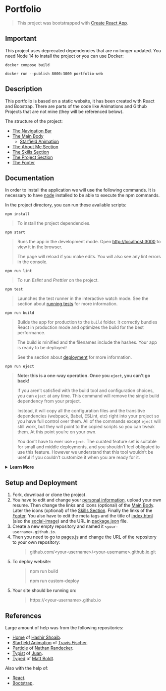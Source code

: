 # Portfolio

> This project was bootstrapped with [Create React App](https://github.com/facebook/create-react-app).

## Important

This project uses deprecated dependencies that are no longer updated. You need Node 14 to install the project or you can use Docker:

    docker compose build

    docker run --publish 8000:3000 portfolio-web


## Description

This portfolio is based on a static website, it has been created with React and Boostrap. There are parts of the code like Animations and Github Projects that are not mine (they will be referenced below).

The structure of the project:

- [The Navigation Bar](src/components/Navbar.jsx)
- [The Main Body](src/components/MainBody.jsx)
    - [Starfield Animation](src/starfield/index.js)
- [The About Me Section](src/components/AboutMe.jsx)
- [The Skills Section](src/components/Skills.jsx)
- [The Project Section](src/components/Project.jsx)
- [The Footer](src/components/Footer.jsx)

## Documentation

In order to install the application we will use the following commands. It is necessary to have [node](https://nodejs.org/en/) installed to be able to execute the npm commands.

In the project directory, you can run these available scripts:

    npm install

> To install the project dependencies.

    npm start

<blockquote>
    <p>
    Runs the app in the development mode.
    Open <a href="http://localhost:3000">http://localhost:3000</a> to view it in the browser.
    </p>
    <p>
    The page will reload if you make edits.
    You will also see any lint errors in the console.
    </p>
</blockquote>

    npm run lint

> To run _Eslint_ and _Prettier_ on the project.

    npm test

<blockquote>
    <p>
    Launches the test runner in the interactive watch mode.
    See the section about <a href="https://facebook.github.io/create-react-app/docs/running-tests">running tests</a> for more information.
    </p>
</blockquote>

    npm run build

<blockquote>
    <p>Builds the app for production to the <code>build</code> folder.
    It correctly bundles React in production mode and optimizes the build for the best performance.</p>
    <p>The build is minified and the filenames include the hashes.
    Your app is ready to be deployed!</p>
    <p>See the section about <a href="https://facebook.github.io/create-react-app/docs/deployment">deployment</a> for more information.</p>
</blockquote>

    npm run eject

<blockquote>
    <p><strong>Note: this is a one-way operation. Once you <code>eject</code>, you can’t go back!</strong></p>
    <p>If you aren’t satisfied with the build tool and configuration choices, you can <code>eject</code> at any time. This command will remove the single build dependency from your project.</p>
    <p>Instead, it will copy all the configuration files and the transitive dependencies (webpack, Babel, ESLint, etc) right into your project so you have full control over them. All of the commands except <code>eject</code> will still work, but they will point to the copied scripts so you can tweak them. At this point you’re on your own.</p>
    <p>You don’t have to ever use <code>eject</code>. The curated feature set is suitable for small and middle deployments, and you shouldn’t feel obligated to use this feature. However we understand that this tool wouldn’t be useful if you couldn’t customize it when you are ready for it.</p>
</blockquote>

<p>
    <details><summary><b>Learn More</b></summary>
        <dl>
            <dd> <blockquote>
            <p>You can learn more in the <a href="https://facebook.github.io/create-react-app/docs/getting-started">Create React App documentation</a>.</p>
            <p>To learn React, check out the <a href="https://reactjs.org/">React documentation</a>.</p>
            <h3 id="code-splitting">Code Splitting</h3>
            <p>This section has moved here: <a href="https://facebook.github.io/create-react-app/docs/code-splitting">https://facebook.github.io/create-react-app/docs/code-splitting</a></p>
            <h3 id="analyzing-the-bundle-size">Analyzing the Bundle Size</h3>
            <p>This section has moved here: <a href="https://facebook.github.io/create-react-app/docs/analyzing-the-bundle-size">https://facebook.github.io/create-react-app/docs/analyzing-the-bundle-size</a></p>
            <h3 id="making-a-progressive-web-app">Making a Progressive Web App</h3>
            <p>This section has moved here: <a href="https://facebook.github.io/create-react-app/docs/making-a-progressive-web-app">https://facebook.github.io/create-react-app/docs/making-a-progressive-web-app</a></p>
            <h3 id="advanced-configuration">Advanced Configuration</h3>
            <p>This section has moved here: <a href="https://facebook.github.io/create-react-app/docs/advanced-configuration">https://facebook.github.io/create-react-app/docs/advanced-configuration</a></p>
            <h3 id="deployment">Deployment</h3>
            <p>This section has moved here: <a href="https://facebook.github.io/create-react-app/docs/deployment">https://facebook.github.io/create-react-app/docs/deployment</a></p>
            <h3 id="-npm-run-build-fails-to-minify"><code>npm run build</code> fails to minify</h3>
            <p>This section has moved here: <a href="https://facebook.github.io/create-react-app/docs/troubleshooting#npm-run-build-fails-to-minify">https://facebook.github.io/create-react-app/docs/troubleshooting#npm-run-build-fails-to-minify</a></p>
            </blockquote> </dd>
        </dl>
    </details>
</p>

## Setup and Deployment

1. Fork, download or clone the project.
2. You have to edit and change your [personal information](src/personal-info), upload your own resume. Then change the links and icons (optional) of the [Main Body](src/components/MainBody.jsx). Later the icons (optional) of the [Skills Section](src/components/Skills.jsx). Finally the links of the [Footer](src/components/Footer.jsx). You also have to edit the meta tags and the title of [index.html](public/index.html) (also the [social-image](public/social-image.png)) and the URL in [package.json](./package.json) file.
3. Create a new empty repository and named it `<your-username>.github.io`.
4. Then you need to go to [pages.js](/pages.js) and change the URL of the repository to your own repository:

<dl>
    <dd> <blockquote>
    <p>github.com/&lt;your-username>/&lt;your-username>.github.io.git</p>
    </blockquote> </dd>
</dl>

5. To deploy website:

<dl>
    <dd> <blockquote>
    <p>
    npm run build
    </p>
    <p>
    npm run custom-deploy
    </p>
    </blockquote> </dd>
</dl>

5. Your site should be running on:

<dl>
    <dd> <blockquote>
    <p>https://&lt;your-username&gt;.github.io</p>
    </blockquote> </dd>
</dl>

## References

Large amount of help was from the following repositories: 

- [Home](https://github.com/hashirshoaeb/home) of [Hashir Shoaib](https://github.com/hashirshoaeb).
- [Starfield Animation](https://github.com/transitive-bullshit/react-starfield-animation) of [Travis Fischer](https://github.com/transitive-bullshit).
- [Particle](https://github.com/nrandecker/particle) of [Nathan Randecker](https://github.com/nrandecker).
- [Typist](https://github.com/jstejada/react-typist) of [Juan](https://github.com/jstejada).
- [Typed](https://github.com/mattboldt/typed.js) of [Matt Boldt](https://github.com/mattboldt).

Also with the help of:
- [React](https://reactjs.org/).
- [Bootstrap](https://getbootstrap.com/).